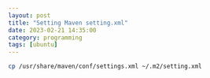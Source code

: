 ```yaml
---
layout: post
title: "Setting Maven setting.xml"
date: 2023-02-21 14:35:00
category: programming
tags: [ubuntu]
---
```


```bash
cp /usr/share/maven/conf/settings.xml ~/.m2/setting.xml
```


[jekyll]: http://jekyllrb.com
[jekyll-gh]: https://github.com/jekyll/jekyll
[jekyll-help]: https://github.com/jekyll/jekyll-help


